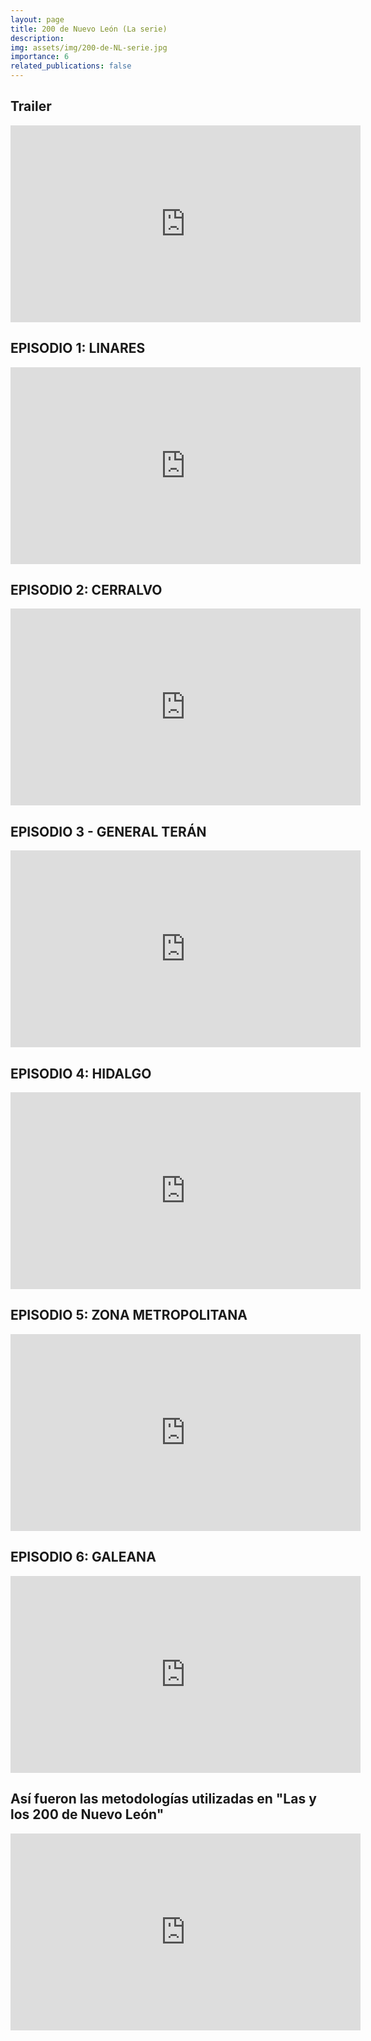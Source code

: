 ```yaml
---
layout: page
title: 200 de Nuevo León (La serie)
description:
img: assets/img/200-de-NL-serie.jpg
importance: 6
related_publications: false
---
```

## Trailer

<iframe width="560" height="315" src="https://www.youtube.com/embed/yBFbpR6WU_c?si=EEaXSC7h87xsT8ht" title="YouTube video player" frameborder="0" allow="accelerometer; autoplay; clipboard-write; encrypted-media; gyroscope; picture-in-picture; web-share" referrerpolicy="strict-origin-when-cross-origin" allowfullscreen></iframe>

## EPISODIO 1: LINARES

<iframe width="560" height="315" src="https://www.youtube.com/embed/ckoEFQFsu0Y?si=AX4HyPf8Ia_wkKZ6" title="YouTube video player" frameborder="0" allow="accelerometer; autoplay; clipboard-write; encrypted-media; gyroscope; picture-in-picture; web-share" referrerpolicy="strict-origin-when-cross-origin" allowfullscreen></iframe>

## EPISODIO 2: CERRALVO

<iframe width="560" height="315" src="https://www.youtube.com/embed/5PWDkWN0yJQ?si=RDXZtDBPcJM9xvc_" title="YouTube video player" frameborder="0" allow="accelerometer; autoplay; clipboard-write; encrypted-media; gyroscope; picture-in-picture; web-share" referrerpolicy="strict-origin-when-cross-origin" allowfullscreen></iframe>

## EPISODIO 3 - GENERAL TERÁN

<iframe width="560" height="315" src="https://www.youtube.com/embed/NKrLYf-TaBQ?si=85gheMDeGWwR7sam" title="YouTube video player" frameborder="0" allow="accelerometer; autoplay; clipboard-write; encrypted-media; gyroscope; picture-in-picture; web-share" referrerpolicy="strict-origin-when-cross-origin" allowfullscreen></iframe>

## EPISODIO 4: HIDALGO

<iframe width="560" height="315" src="https://www.youtube.com/embed/a9gftVcUt1k?si=Nd14KLj7qjJF9XWZ" title="YouTube video player" frameborder="0" allow="accelerometer; autoplay; clipboard-write; encrypted-media; gyroscope; picture-in-picture; web-share" referrerpolicy="strict-origin-when-cross-origin" allowfullscreen></iframe>

## EPISODIO 5: ZONA METROPOLITANA

<iframe width="560" height="315" src="https://www.youtube.com/embed/-zMa0qVKoy4?si=krqune4i-Zy4u5Q-" title="YouTube video player" frameborder="0" allow="accelerometer; autoplay; clipboard-write; encrypted-media; gyroscope; picture-in-picture; web-share" referrerpolicy="strict-origin-when-cross-origin" allowfullscreen></iframe>

## EPISODIO 6: GALEANA

<iframe width="560" height="315" src="https://www.youtube.com/embed/QdZwYyb8v3w?si=7LCnu1ykQAacCdX8" title="YouTube video player" frameborder="0" allow="accelerometer; autoplay; clipboard-write; encrypted-media; gyroscope; picture-in-picture; web-share" referrerpolicy="strict-origin-when-cross-origin" allowfullscreen></iframe>

## Así fueron las metodologías utilizadas en "Las y los 200 de Nuevo León"

<iframe width="560" height="315" src="https://www.youtube.com/embed/jvMqyyXnStM?si=hffRoGCpjK1NLE6i" title="YouTube video player" frameborder="0" allow="accelerometer; autoplay; clipboard-write; encrypted-media; gyroscope; picture-in-picture; web-share" referrerpolicy="strict-origin-when-cross-origin" allowfullscreen></iframe>